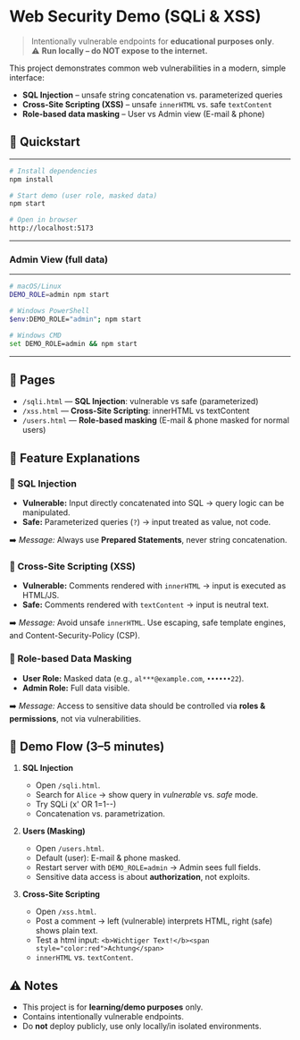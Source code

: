 
# Web Security Demo (SQLi & XSS)

> Intentionally vulnerable endpoints for **educational purposes only**.  
> ⚠️ **Run locally – do NOT expose to the internet.**

This project demonstrates common web vulnerabilities in a modern, simple interface:  
- **SQL Injection** – unsafe string concatenation vs. parameterized queries  
- **Cross-Site Scripting (XSS)** – unsafe `innerHTML` vs. safe `textContent`  
- **Role-based data masking** – User vs Admin view (E-mail & phone)

## 🚀 Quickstart

---
```bash
# Install dependencies
npm install

# Start demo (user role, masked data)
npm start

# Open in browser
http://localhost:5173
```
---

### Admin View (full data)
---
```bash
# macOS/Linux
DEMO_ROLE=admin npm start

# Windows PowerShell
$env:DEMO_ROLE="admin"; npm start

# Windows CMD
set DEMO_ROLE=admin && npm start
```
---

## 📂 Pages

- `/sqli.html` — **SQL Injection**: vulnerable vs safe (parameterized)
- `/xss.html` — **Cross-Site Scripting**: innerHTML vs textContent
- `/users.html` — **Role-based masking** (E-mail & phone masked for normal users)

## 🧠 Feature Explanations

### 🔹 SQL Injection
- **Vulnerable:** Input directly concatenated into SQL → query logic can be manipulated.  
- **Safe:** Parameterized queries (`?`) → input treated as value, not code.  

➡️ *Message:* Always use **Prepared Statements**, never string concatenation.

### 🔹 Cross-Site Scripting (XSS)
- **Vulnerable:** Comments rendered with `innerHTML` → input is executed as HTML/JS.  
- **Safe:** Comments rendered with `textContent` → input is neutral text.  

➡️ *Message:* Avoid unsafe `innerHTML`. Use escaping, safe template engines, and Content-Security-Policy (CSP).

### 🔹 Role-based Data Masking
- **User Role:** Masked data (e.g., `al***@example.com`, `••••••22`).  
- **Admin Role:** Full data visible.  

➡️ *Message:* Access to sensitive data should be controlled via **roles & permissions**, not via vulnerabilities.

## 🎤 Demo Flow (3–5 minutes)

1. **SQL Injection**  
   - Open `/sqli.html`.  
   - Search for `Alice` → show query in *vulnerable* vs. *safe* mode.  
   - Try SQLi (x' OR 1=1--)
   - Concatenation vs. parametrization.

2. **Users (Masking)**  
   - Open `/users.html`.  
   - Default (user): E-mail & phone masked.  
   - Restart server with `DEMO_ROLE=admin` → Admin sees full fields.  
   - Sensitive data access is about **authorization**, not exploits.

3. **Cross-Site Scripting**  
   - Open `/xss.html`.  
   - Post a comment → left (vulnerable) interprets HTML, right (safe) shows plain text.  
   - Test a html input: `<b>Wichtiger Text!</b><span style="color:red">Achtung</span>`
   - `innerHTML` vs. `textContent`.

## ⚠️ Notes
- This project is for **learning/demo purposes** only.  
- Contains intentionally vulnerable endpoints.  
- Do **not** deploy publicly, use only locally/in isolated environments.
